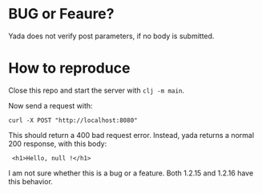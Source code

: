 # BUG or Feaure?

Yada does not verify post parameters, if no body is submitted.

# How to reproduce

Close this repo and start the server with `clj -m main`.

Now send a request with:

    curl -X POST "http://localhost:8080"

This should return a 400 bad request error. Instead,
yada returns a normal 200 response, with this body:

     <h1>Hello, null !</h1>

I am not sure whether this is a bug or a feature. Both
1.2.15 and 1.2.16 have this behavior.

